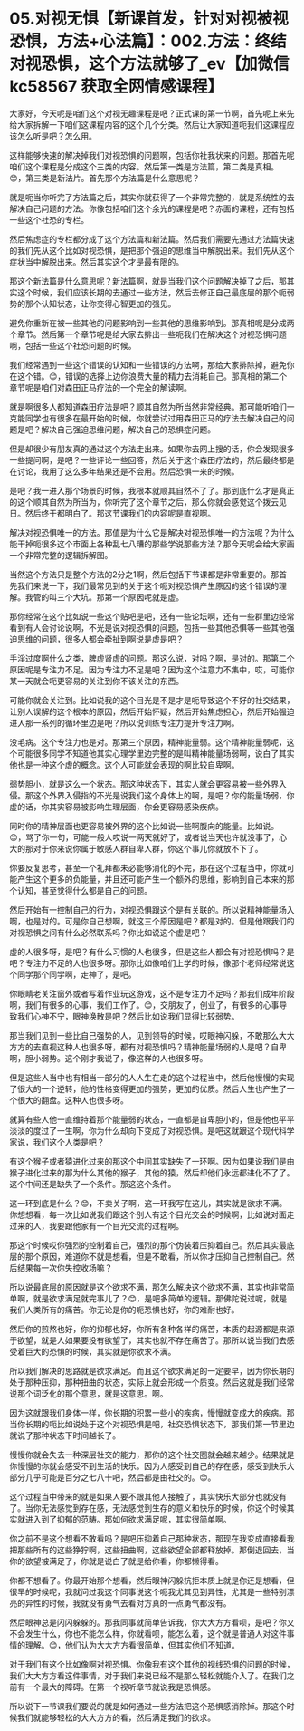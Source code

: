 # 05.对视无惧【新课首发，针对对视被视恐惧，方法+心法篇】：002.方法：终结对视恐惧，这个方法就够了_ev【加微信 kc58567 获取全网情感课程】

大家好，今天呢是咱们这个对视无趣课程是吧？正式课的第一节啊，首先呢上来先给大家拆解一下咱们这课程内容的这个几个分类。然后让大家知道呃我们这课程应该怎么听是吧？怎么用。

这样能够快速的解决掉我们对视恐惧的问题啊，包括你社我状来的问题。那首先呢咱们这个课程是分成这个三类的内容。然后第一类是方法篇，第二类是真相。😊，第三类是新法片。首先那个方法篇是什么意思呢？

就是呃当你听完了方法篇之后，其实你就获得了一个非常完整的，就是系统性的去解决自己问题的方法。你像包括咱们这个余光的课程是吧？赤面的课程，还有包括一些这个社恐的专栏。

然后焦虑症的专栏都分成了这个方法篇和新法篇。然后我们需要先通过方法篇快速的我们先从这个比如对视恐惧，是把那个强迫的思维当中解脱出来。我们先从这个症状当中解脱出来。然后其实这个才是最有限的。

那这个新法篇是什么意思呢？新法篇啊，就是当我们这个问题解决掉了之后，那其实这个时候，我们应该长期的去通过一些方法，然后去修正自己最底层的那个呃弱势的那个认知状态，让你变得心智更加的强见。

避免你重新在被一些其他的问题影响到一些其他的思维影响到。那真相呢是分成两个章节。然后第一个章节呢是给大家去排出一些呃我们在解决这个对视恐惧问题啊，包括一些这个社恐问题的时候。

我们经常遇到一些这个错误的认知和一些错误的方法啊，那给大家排除掉，避免你在这个错。😊，错误的选择上边你浪费大量的精力去消耗自己。那真相的第二个章节呢是咱们对森田正马疗法的一个完全的解读啊。

就是啊很多人都知道森田疗法是吧？顺其自然为所当然非常经典。那可能听咱们一克能同学也有很多在最开始的时候，你就尝试过用森田正马的疗法去解决自己的问题是吧？解决自己强迫思维问题，解决自己的恐惧症问题。

但是却很少有朋友真的通过这个方法走出来。如果你去网上搜的话，你会发现很多一些提问啊，是吧？一些评论一些回答，然后关于这个森田疗法的，然后最终都是在讨论，我用了这么多年结果还是不会用。然后恐惧一来的时候。

是吧？我一进入那个场景的时候，我根本就顺其自然不了了。那到底什么才是真正的这个顺其自然为所当为，你听完了这个章节之后，那么你就会感觉这个拨云见日。然后终于都明白了。那这节课我们的内容呢是直视啊。

解决对视恐惧唯一的方法。那值是为什么它是解决对视恐惧唯一的方法呢？为什么能干掉呃很多这个市面上各种乱七八糟的那些学说那些方法？那今天呢会给大家画一个非常完整的逻辑拆解图。

当然这个方法只是整个方法的2分之1啊，然后包括下节课都是非常重要的。那首先我们来说一下，我们最常见到的关于这个呃对视恐惧产生原因的这个错误的理解。我管的叫三个大坑。那第一个原因呢就是虚。

那你经常在这个比如说一些这个贴吧是吧，还有一些论坛啊，还有一些群里边经常看到有人会讨论说啊，不光是说对视恐惧的问题，包括一些其他恐惧等一些其他强迫思维的问题，很多人都会牵扯到啊说是虚是吧？

手淫过度啊什么之类，脾虚肾虚的问题。那这么说，对吗？啊，是对的。那第二个原因呢是专注力不足。因为专注力不足是吧？因为这个注意力不集中，哎，可能你某一天就会呃更容易的关注到你不该关注的东西。

可能你就会关注到。比如说我的这个目光是不是才是呃导致这个不好的社交结果，让别人误解的这个根本的原因，然后开始怀疑，然后开始焦虑担心，然后开始强迫进入那一系列的循环里边是吧？所以说训练专注力提升专注力啊。

没毛病。这个专注力也是对。那第三个原因，精神能量弱。这个精神能量弱呢，这个可能很多同学不知道他其实心理学里边完整的是叫精神能量场弱啊，说白了其实他也是一种这个虚的概念。这个人可能就会表现的啊比较自卑啊。

弱势胆小，就是这么一个状态。那这种状态下，其实人就会更容易被一些外界入侵。那这个外界入侵指的不光是说我们这个身体上的啊，是吧？你的能量场弱，你虚的话，你其实容易被影响生理层面，你会更容易感染疾病。

同时你的精神层面也更容易被外界的这个比如说一些啊腹向的能量。比如说。😊，骂了你一句，可能一般人哎说一两天就好了，或者说当天也许就没事了，心大的那对于你来说你属于敏感人群自卑人群，你这个事儿你就放不下了。

你要反复思考，甚至一个礼拜都未必能够消化的不完，那在这个过程当中，你就可能产生这个更多的负能量，并且还可能产生一个额外的思维，影响到自己本来的那个认知，甚至觉得什么都是自己的问题。

然后开始有一控制自己的行为，对视恐惧跟这个是有关联的。所以说精神能量场入啊，也是对的。可是你自己想啊，就这三个原因是吧？都是对的。但是他跟我们的对视恐惧之间有什么必然联系吗？你比如说这个虚是吧？

虚的人很多呀，是吧？有什么习惯的人也很多，但是这些人都会有对视恐惧吗？是吧？专注力不足的人也很多呀。那你比如像咱们上学的时候，像那个老师经常说这个同学那个同学啊，走神了，是吧。

你眼睛老关注窗外或者写着作业玩这游戏，这不是专注力不足吗？那我们成年阶段啊，我们有很多的心事，我们工作了。😊，交朋友了，创业了，有很多的心事导致我们心神不宁，眼神涣散是吧？然后比如说我们显得比较弱势。

那当我们见到一些比自己强势的人，见到领导的时候，哎眼神闪躲，不敢那么大大方方的去直视这种人也很多呀，都有对视恐惧吗？精神能量场弱的人是吧？自卑啊，胆小弱势。这个刚才我说了，像这样的人也很多呀。

但是这些人当中也有相当一部分的人人生在走的这个过程当中，然后他慢慢的实现了很大的一个逆转，他的性格变得更加的强势，更加的优质。然后人生也产生了一个很大的翻盘。这种人也很多呀。

就算有些人他一直维持着那个能量弱的状态，一直都是自卑胆小的，但是他也平平淡淡的度过了一生啊，你为什么却向下变成了对视恐惧。是吧这就跟这个现代科学家说，我们这个人类是吧？

有这个猴子或者猿进化过来的那这个中间其实缺失了一环啊。因为如果说我们是由猴子进化过来的那为什么其他的猴子，其他的猿，然后却他们永远都进化不了了。这个中间还是缺失了一个条件。那这这个条件。

这一环到底是什么？😊，不卖关子啊，这一环我写在这儿，其实就是欲求不满。你想想看，每一次比如说我们跟这个别人有这个目光交会的时候啊，比如说对面走过来的人，我要跟他家有一个目光交流的过程啊。

那这个时候哎你强烈的控制着自己，强烈的那个伪装着压抑着自己。然后其实最底层的那个原因，难道你不就是想看，但是不敢看，所以你才压抑自己控制自己。然后结果每一次你失控收场嘛？

所以说最底层的原因就是这个欲求不满，那怎么解决这个欲求不满，其实也非常简单啊，就是欲求满足就完事儿了？😊，是吧多简单的逻辑。那佛陀说过呢，就是我们人类所有的痛苦。你无论是你的呃恐惧也好，你的难耐也好。

然后你的煎熬也好，你的抑郁也好，你所有各种各样的痛苦，本质的起源都是来源于欲望，就是人如果要没有欲望了，其实也就不存在痛苦了。那所以说当我们去感受着巨大的恐惧的时候，其实就是你欲求不满。

所以我们解决的思路就是欲求满足。而且这个欲求满足的一定要早，因为你长期的处于那种压抑，那种扭曲的状态，实际上就会形成一个质变。然后这就是我们经常说那个词泛化的那个意思，就是这意思。啊。

因为这就跟我们身体一样，你长期的积累一些小的疾病，慢慢就变成大的疾病。那当你长期的呃比如说处于这个对视恐惧是吧，社交恐惧状态下，那我们第一节里边就说了那种状态下时间越长了。

慢慢你就会失去一种深层社交的能力，那你的这个社交圈就会越来越少。结果就是你慢慢的你就会感受不到生活的快乐。因为人感受到自己的存在感，感受到快乐大部分几乎可能是百分之七八十吧，然后都是由社交的。😊。

这个过程当中带来的就是如果人要不跟其他人接触了，其实快乐大部分也就没有了。当你无法感觉到存在感，无法感觉到生存的意义和快乐的时候，你这个时候其实就进入到了抑郁的范畴。那如何欲求满足呢，其实很简单啊。

你之前不是这个想看不敢看吗？是吧压抑着自己那种状态，那现在我变成直接看我把那些所有的这些狰狞啊，这些扭曲啊，这些欲望全部都释放掉。那倒退回去，当你的欲望被满足了，你就是说白了就是给你看，你都懒得看。

你都不想看了。你最开始那个想看，然后眼神闪躲抗拒本质上就是你还是想看，但很早的时候呢，我就问过我这个同事说这个呃我尤其见到异性，尤其是一些特别漂亮的异性的时候，我就没有勇气去看对方真的一点勇气都没有。

然后眼神总是闪闪躲躲的。那我同事就简单告诉我，你大大方方看呗，是吧？你又不会发生什么，你也不能怎么样，你就看呗，能怎么着，这个就是普通人对这件事情的理解。😊，他们认为大大方方看很简单，但其实他们不知道。

对于我们有这个比如像啊对视恐惧。你像我有这个其他的视线恐惧的问题的时候，我们大大方方看这件事情，对于我们来说已经不是那么轻松就能介入了。在我们之前有一个最大的障碍。在第一个视听章节就说我是恐惧感。

所以说下一节课我们要说的就是如何通过一些方法把这个恐惧感消除掉。那这个时候我们就能够轻松的大大方方的看，然后满足我们的欲求。

